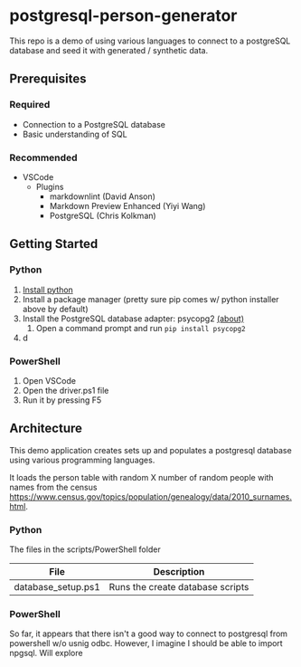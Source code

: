 # postgresql-person-generator

This repo is a demo of using various languages to connect to a postgreSQL database and seed it with generated / synthetic data.

## Prerequisites

### Required

- Connection to a PostgreSQL database
- Basic understanding of SQL

### Recommended

- VSCode
  - Plugins
    - markdownlint (David Anson)
    - Markdown Preview Enhanced (Yiyi Wang)
    - PostgreSQL (Chris Kolkman)

## Getting Started

### Python

1. [Install python](https://www.python.org/downloads/)
2. Install a package manager (pretty sure pip comes w/ python installer above by default)
3. Install the PostgreSQL database adapter: psycopg2 [(about)](http://initd.org/psycopg/docs/)
    1. Open a command prompt and run `pip install psycopg2`
4. d

### PowerShell

1. Open VSCode
2. Open the driver.ps1 file
3. Run it by pressing F5

## Architecture

This demo application creates sets up and populates a postgresql database using various programming languages.

It loads the person table with random X number of random people with names from the census <https://www.census.gov/topics/population/genealogy/data/2010_surnames.html>.

### Python

The files in the scripts/PowerShell folder

| File | Description |
| --- | --- |
| database_setup.ps1 | Runs the create database scripts |

### PowerShell

So far, it appears that there isn't a good way to connect to postgresql from powershell w/o usnig odbc. However, I imagine I should be able to import npgsql. Will explore

